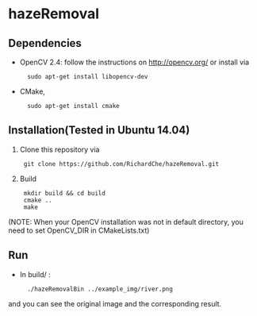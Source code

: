 # hazeRemoval

## Dependencies
* OpenCV 2.4: follow the instructions on http://opencv.org/ or install
  via

        sudo apt-get install libopencv-dev

* CMake,

        sudo apt-get install cmake

## Installation(Tested in Ubuntu 14.04)
1. Clone this repository via

        git clone https://github.com/RichardChe/hazeRemoval.git

2. Build

        mkdir build && cd build
        cmake ..
        make

(NOTE: When your OpenCV installation was not in default directory, you need to set OpenCV_DIR in CMakeLists.txt)
## Run
* In build/ :

        ./hazeRemovalBin ../example_img/river.png

and you can see the original image and the corresponding result.
